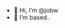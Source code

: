 - 👋 Hi, I’m @jobw
- 👀 I’m based..

<!---
jobw/jobw is a ✨ special ✨ repository because its `README.md` (this file) appears on your GitHub profile.
You can click the Preview link to take a look at your changes.
--->
